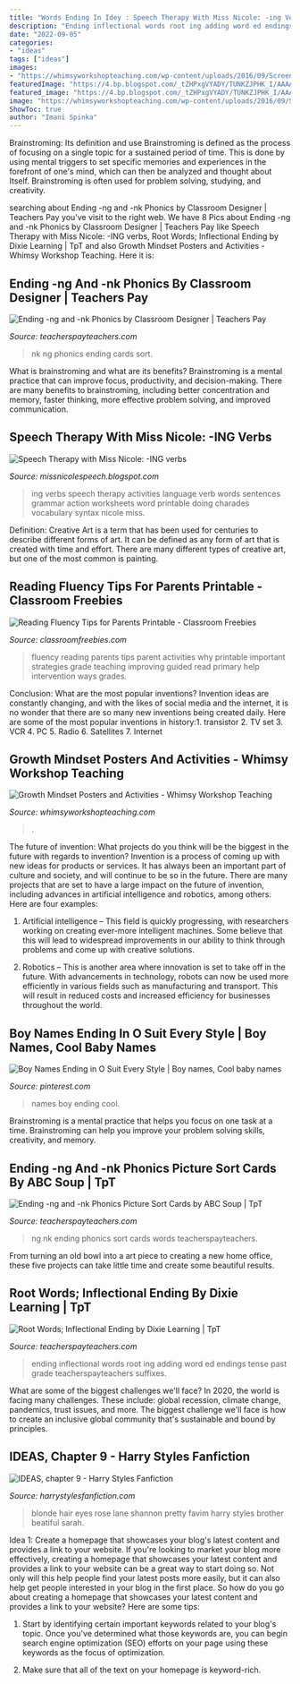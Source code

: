 ```yaml
---
title: "Words Ending In Idey : Speech Therapy With Miss Nicole: -ing Verbs"
description: "Ending inflectional words root ing adding word ed endings tense past grade teacherspayteachers suffixes"
date: "2022-09-05"
categories:
- "ideas"
tags: ["ideas"]
images:
- "https://whimsyworkshopteaching.com/wp-content/uploads/2016/09/Screen-Shot-2017-03-06-at-4.07.40-PM-770x1024.png"
featuredImage: "https://4.bp.blogspot.com/_tZHPxgVYADY/TUNKZJPHK_I/AAAAAAAABHo/B-5kUC3n1nY/s1600/Verbs+-+ING.jpg"
featured_image: "https://4.bp.blogspot.com/_tZHPxgVYADY/TUNKZJPHK_I/AAAAAAAABHo/B-5kUC3n1nY/s1600/Verbs+-+ING.jpg"
image: "https://whimsyworkshopteaching.com/wp-content/uploads/2016/09/Screen-Shot-2017-03-06-at-4.07.40-PM-770x1024.png"
ShowToc: true
author: "Imani Spinka"
---
```



Brainstroming: Its definition and use
Brainstroming is defined as the process of focusing on a single topic for a sustained period of time. This is done by using mental triggers to set specific memories and experiences in the forefront of one's mind, which can then be analyzed and thought about Itself. Brainstroming is often used for problem solving, studying, and creativity.

	

		
searching about Ending -ng and -nk Phonics by Classroom Designer | Teachers Pay you've visit to the right web. We have 8 Pics about Ending -ng and -nk Phonics by Classroom Designer | Teachers Pay like Speech Therapy with Miss Nicole: -ING verbs, Root Words; Inflectional Ending by Dixie Learning | TpT and also Growth Mindset Posters and Activities - Whimsy Workshop Teaching. Here it is:
		
    
## Ending -ng And -nk Phonics By Classroom Designer | Teachers Pay

<img loading=lazy src="https://ecdn.teacherspayteachers.com/thumbitem/Ending-ng-and-nk-Phonics-Picture-Sort-Cards-1352723411/original-412671-4.jpg" onerror="this.onerror=null;this.src='https://tse1.mm.bing.net/th?id=OIP.eNYEuOzL4uBYsSC2rtg7mwHaJm&amp;pid=15.1';" alt="Ending -ng and -nk Phonics by Classroom Designer | Teachers Pay">

_Source: teacherspayteachers.com_

>nk ng phonics ending cards sort. 

	

What is brainstroming and what are its benefits?
Brainstroming is a mental practice that can improve focus, productivity, and decision-making. There are many benefits to brainstroming, including better concentration and memory, faster thinking, more effective problem solving, and improved communication.

    
## Speech Therapy With Miss Nicole: -ING Verbs

<img loading=lazy src="https://4.bp.blogspot.com/_tZHPxgVYADY/TUNKZJPHK_I/AAAAAAAABHo/B-5kUC3n1nY/s1600/Verbs+-+ING.jpg" onerror="this.onerror=null;this.src='https://tse3.mm.bing.net/th?id=OIP.e0npQ4tiOn5KdKaRXEpvRQHaJl&amp;pid=15.1';" alt="Speech Therapy with Miss Nicole: -ING verbs">

_Source: missnicolespeech.blogspot.com_

>ing verbs speech therapy activities language verb words sentences grammar action worksheets word printable doing charades vocabulary syntax nicole miss. 

	

Definition:
Creative Art is a term that has been used for centuries to describe different forms of art. It can be defined as any form of art that is created with time and effort. There are many different types of creative art, but one of the most common is painting.

    
## Reading Fluency Tips For Parents Printable - Classroom Freebies

<img loading=lazy src="https://www.classroomfreebies.com/wp-content/uploads/2016/06/IMG_69955B15D.jpg" onerror="this.onerror=null;this.src='https://tse2.mm.bing.net/th?id=OIP.qHVynNxjQqwJiFpK24GiygAAAA&amp;pid=15.1';" alt="Reading Fluency Tips for Parents Printable - Classroom Freebies">

_Source: classroomfreebies.com_

>fluency reading parents tips parent activities why printable important strategies grade teaching improving guided read primary help intervention ways grades. 

	

Conclusion: What are the most popular inventions?
Invention ideas are constantly changing, and with the likes of social media and the internet, it is no wonder that there are so many new inventions being created daily. Here are some of the most popular inventions in history:1. transistor 2. TV set 3. VCR 4. PC 5. Radio 6. Satellites 7. Internet 
    
## Growth Mindset Posters And Activities - Whimsy Workshop Teaching

<img loading=lazy src="https://whimsyworkshopteaching.com/wp-content/uploads/2016/09/Screen-Shot-2017-03-06-at-4.07.40-PM-770x1024.png" onerror="this.onerror=null;this.src='https://tse2.mm.bing.net/th?id=OIP.iXrMw7mN2OrUM7BwMmxKewHaJ2&amp;pid=15.1';" alt="Growth Mindset Posters and Activities - Whimsy Workshop Teaching">

_Source: whimsyworkshopteaching.com_

>. 

	

The future of invention: What projects do you think will be the biggest in the future with regards to invention?
Invention is a process of coming up with new ideas for products or services. It has always been an important part of culture and society, and will continue to be so in the future. There are many projects that are set to have a large impact on the future of invention, including advances in artificial intelligence and robotics, among others. Here are four examples:
1) Artificial intelligence – This field is quickly progressing, with researchers working on creating ever-more intelligent machines. Some believe that this will lead to widespread improvements in our ability to think through problems and come up with creative solutions.

2) Robotics – This is another area where innovation is set to take off in the future. With advancements in technology, robots can now be used more efficiently in various fields such as manufacturing and transport. This will result in reduced costs and increased efficiency for businesses throughout the world.

    
## Boy Names Ending In O Suit Every Style | Boy Names, Cool Baby Names

<img loading=lazy src="https://i.pinimg.com/736x/05/54/31/0554318852327ad7587a74de58e0f76e.jpg" onerror="this.onerror=null;this.src='https://tse2.mm.bing.net/th?id=OIP.jq6XLyZQXVvtldTXZ5rC1wHaHa&amp;pid=15.1';" alt="Boy Names Ending in O Suit Every Style | Boy names, Cool baby names">

_Source: pinterest.com_

>names boy ending cool. 

	

Brainstroming is a mental practice that helps you focus on one task at a time. Brainstroming can help you improve your problem solving skills, creativity, and memory.

    
## Ending -ng And -nk Phonics Picture Sort Cards By ABC Soup | TpT

<img loading=lazy src="https://ecdn.teacherspayteachers.com/thumbitem/Ending-ng-and-nk-Phonics-Picture-Sort-Cards-1505582117/original-412671-3.jpg" onerror="this.onerror=null;this.src='https://tse1.mm.bing.net/th?id=OIP.EkzBs8chM4qYiRR1XDf74QAAAA&amp;pid=15.1';" alt="Ending -ng and -nk Phonics Picture Sort Cards by ABC Soup | TpT">

_Source: teacherspayteachers.com_

>ng nk ending phonics sort cards words teacherspayteachers. 

	

From turning an old bowl into a art piece to creating a new home office, these five projects can take little time and create some beautiful results.

    
## Root Words; Inflectional Ending By Dixie Learning | TpT

<img loading=lazy src="https://ecdn.teacherspayteachers.com/thumbitem/Root-Words-Inflectional-Ending-1245379-1409847907/original-1245379-1.jpg" onerror="this.onerror=null;this.src='https://tse2.mm.bing.net/th?id=OIP.MSA31cuVcrKf3AwOp9sACAAAAA&amp;pid=15.1';" alt="Root Words; Inflectional Ending by Dixie Learning | TpT">

_Source: teacherspayteachers.com_

>ending inflectional words root ing adding word ed endings tense past grade teacherspayteachers suffixes. 

	

What are some of the biggest challenges we'll face?
In 2020, the world is facing many challenges. These include: global recession, climate change, pandemics, trust issues, and more. The biggest challenge we'll face is how to create an inclusive global community that's sustainable and bound by principles.

    
## IDEAS, Chapter 9 - Harry Styles Fanfiction

<img loading=lazy src="http://3.bp.blogspot.com/-nOOVWXcoQ7U/T70Wsnk3kdI/AAAAAAAAACs/uyokKN_tEO8/s1600/beatiful-blonde-cute-girl-shannon-rose-lane-Favim.com-413186_large.jpg" onerror="this.onerror=null;this.src='https://tse2.mm.bing.net/th?id=OIP.vrZrfk7k1GZ1lKhe24VFWQAAAA&amp;pid=15.1';" alt="IDEAS, chapter 9 - Harry Styles Fanfiction">

_Source: harrystylesfanfiction.com_

>blonde hair eyes rose lane shannon pretty favim harry styles brother beatiful sarah. 

	

Idea 1: Create a homepage that showcases your blog's latest content and provides a link to your website.
If you're looking to market your blog more effectively, creating a homepage that showcases your latest content and provides a link to your website can be a great way to start doing so. Not only will this help people find your latest posts more easily, but it can also help get people interested in your blog in the first place. So how do you go about creating a homepage that showcases your latest content and provides a link to your website? Here are some tips:
1. Start by identifying certain important keywords related to your blog's topic. Once you've determined what those keywords are, you can begin search engine optimization (SEO) efforts on your page using these keywords as the focus of optimization.

2. Make sure that all of the text on your homepage is keyword-rich.

